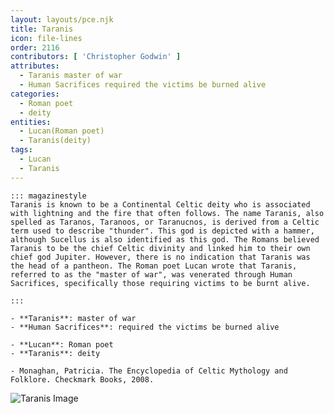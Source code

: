 ```yaml
---
layout: layouts/pce.njk
title: Taranis
icon: file-lines
order: 2116
contributors: [ 'Christopher Godwin' ]
attributes:
  - Taranis master of war
  - Human Sacrifices required the victims be burned alive
categories:
  - Roman poet
  - deity
entities:
  - Lucan(Roman poet)
  - Taranis(deity)
tags:
  - Lucan
  - Taranis
---
```

``` tab [group1:Info]
::: magazinestyle
Taranis is known to be a Continental Celtic deity who is associated with lightning and the fire that often follows. The name Taranis, also spelled as Taranos, Taranoos, or Taranucnos, is derived from a Celtic term used to describe "thunder". This god is depicted with a hammer, although Sucellus is also identified as this god. The Romans believed Taranis to be the chief Celtic divinity and linked him to their own chief god Jupiter. However, there is no indication that Taranis was the head of a pantheon. The Roman poet Lucan wrote that Taranis, referred to as the "master of war", was venerated through Human Sacrifices, specifically those requiring victims to be burnt alive.

:::
```
``` tab [group1:Attributes]
- **Taranis**: master of war
- **Human Sacrifices**: required the victims be burned alive
```
``` tab [group1:Entities]
- **Lucan**: Roman poet
- **Taranis**: deity
```
``` tab [group1:Sources]
- Monaghan, Patricia. The Encyclopedia of Celtic Mythology and Folklore. Checkmark Books, 2008.
```
![Taranis Image](['https://upload.wikimedia.org/wikipedia/commons/d/da/Taranis_Jupiter_with_wheel_and_thunderbolt_Le_Chatelet_Gourzon_Haute_Marne.jpg'])
